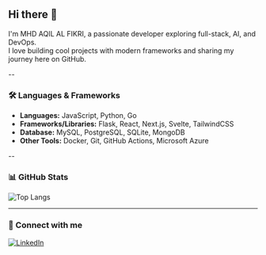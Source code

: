 ## Hi there 👋

I'm MHD AQIL AL FIKRI, a passionate developer exploring full-stack, AI, and DevOps.  
I love building cool projects with modern frameworks and sharing my journey here on GitHub.

--

### 🛠 Languages & Frameworks
- **Languages:** JavaScript, Python, Go
- **Frameworks/Libraries:** Flask, React, Next.js, Svelte, TailwindCSS
- **Database:** MySQL, PostgreSQL, SQLite, MongoDB
- **Other Tools:** Docker, Git, GitHub Actions, Microsoft Azure

--

### 📊 GitHub Stats
![Top Langs](https://github-readme-stats.vercel.app/api/top-langs/?username=aqilfikri20&layout=compact&theme=dark)




---

### 🔗 Connect with me
[![LinkedIn](https://img.shields.io/badge/LinkedIn-Aqil-blue?style=flat-square&logo=linkedin)](https://www.linkedin.com/in/mhdaqilalfikri)
